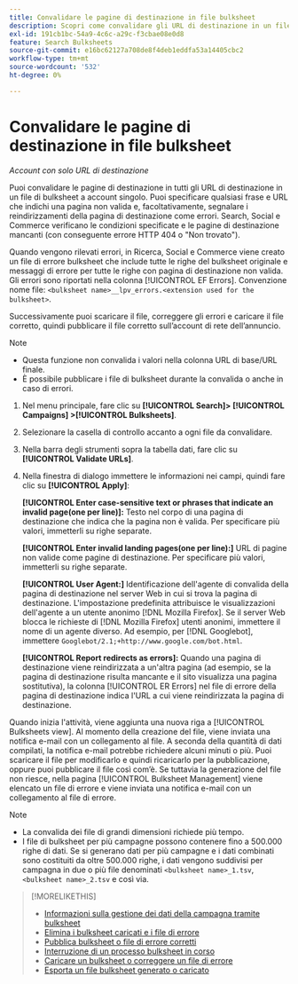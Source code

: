 ```yaml
---
title: Convalidare le pagine di destinazione in file bulksheet
description: Scopri come convalidare gli URL di destinazione in un file di bulksheet a account singolo.
exl-id: 191cb1bc-54a9-4c6c-a29c-f3cbae08e0d8
feature: Search Bulksheets
source-git-commit: e16bc62127a708de8f4deb1eddfa53a14405cbc2
workflow-type: tm+mt
source-wordcount: '532'
ht-degree: 0%

---
```


# Convalidare le pagine di destinazione in file bulksheet

*Account con solo URL di destinazione*

Puoi convalidare le pagine di destinazione in tutti gli URL di destinazione in un file di bulksheet a account singolo. Puoi specificare qualsiasi frase e URL che indichi una pagina non valida e, facoltativamente, segnalare i reindirizzamenti della pagina di destinazione come errori. Search, Social e Commerce verificano le condizioni specificate e le pagine di destinazione mancanti (con conseguente errore HTTP 404 o &quot;Non trovato&quot;).

Quando vengono rilevati errori, in Ricerca, Social e Commerce viene creato un file di errore bulksheet che include tutte le righe del bulksheet originale e messaggi di errore per tutte le righe con pagina di destinazione non valida. Gli errori sono riportati nella colonna [!UICONTROL EF Errors]. Convenzione nome file: `<bulksheet name>__lpv_errors.<extension used for the bulksheet>`.

Successivamente puoi scaricare il file, correggere gli errori e caricare il file corretto, quindi pubblicare il file corretto sull’account di rete dell’annuncio.

>[!NOTE]
>
>* Questa funzione non convalida i valori nella colonna URL di base/URL finale.
>* È possibile pubblicare i file di bulksheet durante la convalida o anche in caso di errori.

1. Nel menu principale, fare clic su **[!UICONTROL Search]> [!UICONTROL Campaigns] >[!UICONTROL Bulksheets]**.

1. Selezionare la casella di controllo accanto a ogni file da convalidare.

1. Nella barra degli strumenti sopra la tabella dati, fare clic su **[!UICONTROL Validate URLs]**.

1. Nella finestra di dialogo immettere le informazioni nei campi, quindi fare clic su **[!UICONTROL Apply]**:

   **[!UICONTROL Enter case-sensitive text or phrases that indicate an invalid page(one per line)]:** Testo nel corpo di una pagina di destinazione che indica che la pagina non è valida. Per specificare più valori, immetterli su righe separate.

   **[!UICONTROL Enter invalid landing pages(one per line):]** URL di pagine non valide come pagine di destinazione. Per specificare più valori, immetterli su righe separate.

   **[!UICONTROL User Agent:]** Identificazione dell&#39;agente di convalida della pagina di destinazione nel server Web in cui si trova la pagina di destinazione. L&#39;impostazione predefinita attribuisce le visualizzazioni dell&#39;agente a un utente anonimo [!DNL Mozilla Firefox]. Se il server Web blocca le richieste di [!DNL Mozilla Firefox] utenti anonimi, immettere il nome di un agente diverso. Ad esempio, per [!DNL Googlebot], immettere `Googlebot/2.1;+http://www.google.com/bot.html`.

   **[!UICONTROL Report redirects as errors]:** Quando una pagina di destinazione viene reindirizzata a un&#39;altra pagina (ad esempio, se la pagina di destinazione risulta mancante e il sito visualizza una pagina sostitutiva), la colonna [!UICONTROL ER Errors] nel file di errore della pagina di destinazione indica l&#39;URL a cui viene reindirizzata la pagina di destinazione.

Quando inizia l&#39;attività, viene aggiunta una nuova riga a [!UICONTROL Bulksheets view]. Al momento della creazione del file, viene inviata una notifica e-mail con un collegamento al file. A seconda della quantità di dati compilati, la notifica e-mail potrebbe richiedere alcuni minuti o più. Puoi scaricare il file per modificarlo e quindi ricaricarlo per la pubblicazione, oppure puoi pubblicare il file così com’è. Se tuttavia la generazione del file non riesce, nella pagina [!UICONTROL Bulksheet Management] viene elencato un file di errore e viene inviata una notifica e-mail con un collegamento al file di errore.

>[!NOTE]
>
>* La convalida dei file di grandi dimensioni richiede più tempo.
>* I file di bulksheet per più campagne possono contenere fino a 500.000 righe di dati. Se si generano dati per più campagne e i dati combinati sono costituiti da oltre 500.000 righe, i dati vengono suddivisi per campagna in due o più file denominati `<bulksheet name>_1.tsv`, `<bulksheet name>_2.tsv` e così via.

>[!MORELIKETHIS]
>
>* [Informazioni sulla gestione dei dati della campagna tramite bulksheet](bulksheet-about.md)
>* [Elimina i bulksheet caricati e i file di errore](bulksheet-delete.md)
>* [Pubblica bulksheet o file di errore corretti](bulksheet-post.md)
>* [Interruzione di un processo bulksheet in corso](bulksheet-stop-job.md)
>* [Caricare un bulksheet o correggere un file di errore](bulksheet-upload.md)
>* [Esporta un file bulksheet generato o caricato](bulksheet-export.md)
